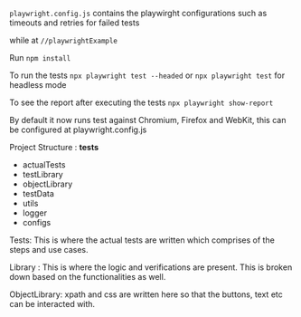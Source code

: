 `playwright.config.js` contains the playwirght configurations such as timeouts and retries for failed tests

while at  `//playwrightExample`

 Run `npm install`

To run the tests 
`npx playwright test --headed` or   `npx playwright test` for headless mode

To see the report after executing the tests
`npx playwright show-report`

By default it now runs test against Chromium, Firefox and WebKit, this can be configured at playwright.config.js


Project Structure :
__tests__
  - actualTests
  - testLibrary
  - objectLibrary
  - testData
  - utils
  - logger
  - configs 

Tests:  This is where the actual tests are written which comprises of the steps and use cases. 

Library : This is where the  logic and verifications are present. This is broken down based on the functionalities as well. 

ObjectLibrary: xpath and css are written here so that the buttons, text etc can be interacted with. 
